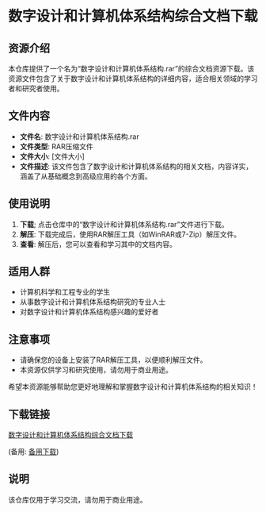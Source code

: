 # 数字设计和计算机体系结构综合文档下载

## 资源介绍

本仓库提供了一个名为“数字设计和计算机体系结构.rar”的综合文档资源下载。该资源文件包含了关于数字设计和计算机体系结构的详细内容，适合相关领域的学习者和研究者使用。

## 文件内容

- **文件名**: 数字设计和计算机体系结构.rar
- **文件类型**: RAR压缩文件
- **文件大小**: [文件大小]
- **文件描述**: 该文件包含了数字设计和计算机体系结构的相关文档，内容详实，涵盖了从基础概念到高级应用的各个方面。

## 使用说明

1. **下载**; 点击仓库中的“数字设计和计算机体系结构.rar”文件进行下载。
2. **解压**: 下载完成后，使用RAR解压工具（如WinRAR或7-Zip）解压文件。
3. **查看**: 解压后，您可以查看和学习其中的文档内容。

## 适用人群

- 计算机科学和工程专业的学生
- 从事数字设计和计算机体系结构研究的专业人士
- 对数字设计和计算机体系结构感兴趣的爱好者

## 注意事项

- 请确保您的设备上安装了RAR解压工具，以便顺利解压文件。
- 本资源仅供学习和研究使用，请勿用于商业用途。

希望本资源能够帮助您更好地理解和掌握数字设计和计算机体系结构的相关知识！

## 下载链接
[数字设计和计算机体系结构综合文档下载](https://pan.quark.cn/s/05ed12cbbf20) 

(备用: [备用下载](https://pan.baidu.com/s/1XzIJu95YFCZUYSttmNEvJw?pwd=1234))

## 说明

该仓库仅用于学习交流，请勿用于商业用途。
